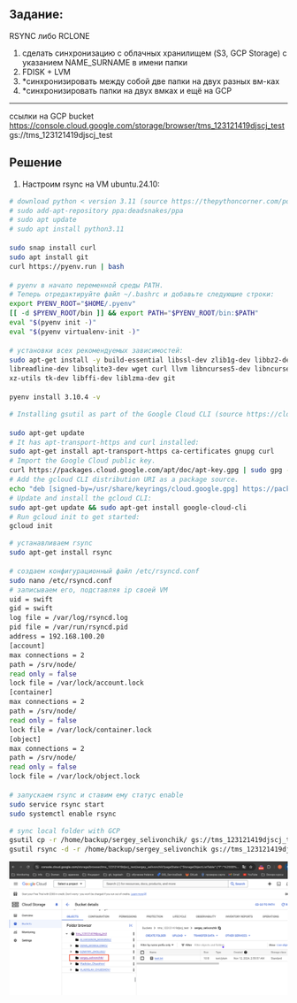 ## Задание:
RSYNC либо RCLONE
1. сделать синхронизацию с облачных хранилищем (S3, GCP Storage) c указанием NAME_SURNAME в имени папки
2. FDISK + LVM
3. *синхронизировать между собой две папки на двух разных вм-ках
4. *синхронизировать папки на двух вмках и ещё на GCP
____________________________________________
ссылки на GCP bucket
https://console.cloud.google.com/storage/browser/tms_123121419djscj_test
gs://tms_123121419djscj_test
## Решение

1. Настроим rsync на VM ubuntu.24.10:
   
```bash
# download python < version 3.11 (source https://thepythoncorner.com/posts/2022-05-07-managing-python-versions-with-pyenv/)
# sudo add-apt-repository ppa:deadsnakes/ppa
# sudo apt update
# sudo apt install python3.11

sudo snap install curl
sudo apt install git
curl https://pyenv.run | bash

# pyenv в начало переменной среды PATH.
# Теперь отредактируйте файл ~/.bashrc и добавьте следующие строки:
export PYENV_ROOT="$HOME/.pyenv"
[[ -d $PYENV_ROOT/bin ]] && export PATH="$PYENV_ROOT/bin:$PATH"
eval "$(pyenv init -)"
eval "$(pyenv virtualenv-init -)"

# установки всех рекомендуемых зависимостей:
sudo apt-get install -y build-essential libssl-dev zlib1g-dev libbz2-dev \
libreadline-dev libsqlite3-dev wget curl llvm libncurses5-dev libncursesw5-dev \
xz-utils tk-dev libffi-dev liblzma-dev git

pyenv install 3.10.4 -v
```

```bash
# Installing gsutil as part of the Google Cloud CLI (source https://cloud.google.com/storage/docs/gsutil_install)

sudo apt-get update
# It has apt-transport-https and curl installed: 
sudo apt-get install apt-transport-https ca-certificates gnupg curl
# Import the Google Cloud public key. 
curl https://packages.cloud.google.com/apt/doc/apt-key.gpg | sudo gpg --dearmor -o /usr/share/keyrings/cloud.google.gpg
# Add the gcloud CLI distribution URI as a package source. 
echo "deb [signed-by=/usr/share/keyrings/cloud.google.gpg] https://packages.cloud.google.com/apt cloud-sdk main" | sudo tee -a /etc/apt/sources.list.d/google-cloud-sdk.list
# Update and install the gcloud CLI: 
sudo apt-get update && sudo apt-get install google-cloud-cli
# Run gcloud init to get started: 
gcloud init
```

```bash
# устанавливаем rsync 
sudo apt-get install rsync  

# создаем конфигурационный файл /etc/rsyncd.conf
sudo nano /etc/rsyncd.conf
# записываем его, подставляя ip своей VM
uid = swift
gid = swift
log file = /var/log/rsyncd.log
pid file = /var/run/rsyncd.pid
address = 192.168.100.20
[account]
max connections = 2
path = /srv/node/
read only = false
lock file = /var/lock/account.lock
[container]
max connections = 2
path = /srv/node/
read only = false
lock file = /var/lock/container.lock
[object]
max connections = 2
path = /srv/node/
read only = false
lock file = /var/lock/object.lock

# запускаем rsync и ставим ему статус enable
sudo service rsync start
sudo systemctl enable rsync 
```

```bash
# sync local folder with GCP
gsutil cp -r /home/backup/sergey_selivonchik/ gs://tms_123121419djscj_test
gsutil rsync -d -r /home/backup/sergey_selivonchik gs://tms_123121419djscj_test
```
![alt text](template/image/image.png)
